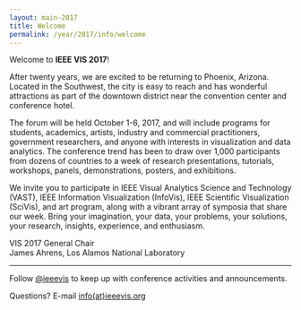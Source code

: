 ```yaml
---
layout: main-2017
title: Welcome
permalink: /year/2017/info/welcome
---
```


Welcome to **IEEE VIS 2017**!

After twenty years, we are excited to be returning to Phoenix,
Arizona.  Located in the Southwest, the city is easy to reach and has
wonderful attractions as part of the downtown district near the
convention center and conference hotel.

The forum will be held October 1-6, 2017, and will include programs
for students, academics, artists, industry and commercial
practitioners, government researchers, and anyone with interests in
visualization and data analytics.  The conference trend has been to
draw over 1,000 participants from dozens of countries to a week of
research presentations, tutorials, workshops, panels, demonstrations,
posters, and exhibitions.

We invite you to participate in IEEE Visual Analytics Science and
Technology (VAST), IEEE Information Visualization (InfoVis), IEEE
Scientific Visualization (SciVis), and art program, along with a
vibrant array of symposia that share our week.  Bring your
imagination, your data, your problems, your solutions, your research,
insights, experience, and enthusiasm.

VIS 2017 General Chair  
James Ahrens, Los Alamos National Laboratory

----

Follow [@ieeevis](http://twitter.com/ieeevis) to keep up with
conference activities and announcements.

Questions? E-mail [info(at)ieeevis.org](mailto:info@ieeevis.org)

